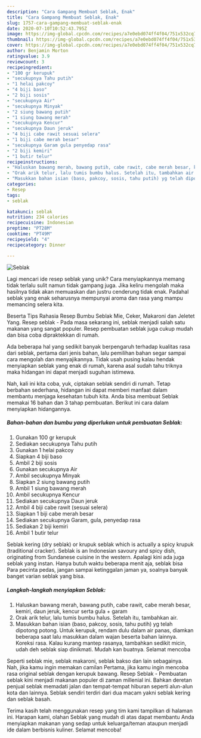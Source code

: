 ```yaml
---
description: "Cara Gampang Membuat Seblak, Enak"
title: "Cara Gampang Membuat Seblak, Enak"
slug: 1757-cara-gampang-membuat-seblak-enak
date: 2020-07-10T10:52:43.795Z
image: https://img-global.cpcdn.com/recipes/a7e0ebd074ff4f04/751x532cq70/seblak-foto-resep-utama.jpg
thumbnail: https://img-global.cpcdn.com/recipes/a7e0ebd074ff4f04/751x532cq70/seblak-foto-resep-utama.jpg
cover: https://img-global.cpcdn.com/recipes/a7e0ebd074ff4f04/751x532cq70/seblak-foto-resep-utama.jpg
author: Benjamin Morton
ratingvalue: 3.9
reviewcount: 3
recipeingredient:
- "100 gr kerupuk"
- "secukupnya Tahu putih"
- "1 helai pakcoy"
- "4 biji baso"
- "2 biji sosis"
- "secukupnya Air"
- "secukupnya Minyak"
- "2 siung bawang putih"
- "1 siung bawang merah"
- "secukupnya Kencur"
- "secukupnya Daun jeruk"
- "4 biji cabe rawit sesuai selera"
- "1 biji cabe merah besar"
- "secukupnya Garam gula penyedap rasa"
- "2 biji kemiri"
- "1 butir telur"
recipeinstructions:
- "Haluskan bawang merah, bawang putih, cabe rawit, cabe merah besar, kemiri, daun jeruk, kencur serta gula + garam"
- "Orak arik telur, lalu tumis bumbu halus. Setelah itu, tambahkan air."
- "Masukkan bahan isian (baso, pakcoy, sosis, tahu putih) yg telah dipotong potong. Untuk kerupuk, rendam dulu dalam air panas, diamkan beberapa saat lalu masukkan dalam wajan beserta bahan lainnya. Koreksi rasa. Kalau kurang mantep rasanya, tambahkan sedikit micin, udah deh seblak siap dinikmati. Mudah kan buatnya. Selamat mencoba"
categories:
- Resep
tags:
- seblak

katakunci: seblak 
nutrition: 234 calories
recipecuisine: Indonesian
preptime: "PT28M"
cooktime: "PT49M"
recipeyield: "4"
recipecategory: Dinner

---
```



![Seblak](https://img-global.cpcdn.com/recipes/a7e0ebd074ff4f04/751x532cq70/seblak-foto-resep-utama.jpg)

Lagi mencari ide resep seblak yang unik? Cara menyiapkannya memang tidak terlalu sulit namun tidak gampang juga. Jika keliru mengolah maka hasilnya tidak akan memuaskan dan justru cenderung tidak enak. Padahal seblak yang enak seharusnya mempunyai aroma dan rasa yang mampu memancing selera kita.

Beserta Tips Rahasia Resep Bumbu Seblak Mie, Ceker, Makaroni dan Jeletet Yang. Resep seblak - Pada masa sekarang ini, seblak menjadi salah satu makanan yang sangat populer. Resep pembuatan seblak juga cukup mudah dan bisa coba dipraktekkan di rumah.

Ada beberapa hal yang sedikit banyak berpengaruh terhadap kualitas rasa dari seblak, pertama dari jenis bahan, lalu pemilihan bahan segar sampai cara mengolah dan menyajikannya. Tidak usah pusing kalau hendak menyiapkan seblak yang enak di rumah, karena asal sudah tahu triknya maka hidangan ini dapat menjadi suguhan istimewa.


Nah, kali ini kita coba, yuk, ciptakan seblak sendiri di rumah. Tetap berbahan sederhana, hidangan ini dapat memberi manfaat dalam membantu menjaga kesehatan tubuh kita. Anda bisa membuat Seblak memakai 16 bahan dan 3 tahap pembuatan. Berikut ini cara dalam menyiapkan hidangannya.

<!--inarticleads1-->

##### Bahan-bahan dan bumbu yang diperlukan untuk pembuatan Seblak:

1. Gunakan 100 gr kerupuk
1. Sediakan secukupnya Tahu putih
1. Gunakan 1 helai pakcoy
1. Siapkan 4 biji baso
1. Ambil 2 biji sosis
1. Gunakan secukupnya Air
1. Ambil secukupnya Minyak
1. Siapkan 2 siung bawang putih
1. Ambil 1 siung bawang merah
1. Ambil secukupnya Kencur
1. Sediakan secukupnya Daun jeruk
1. Ambil 4 biji cabe rawit (sesuai selera)
1. Siapkan 1 biji cabe merah besar
1. Sediakan secukupnya Garam, gula, penyedap rasa
1. Sediakan 2 biji kemiri
1. Ambil 1 butir telur


Seblak kering (dry seblak) or krupuk seblak which is actually a spicy krupuk (traditional cracker). Seblak is an Indonesian savoury and spicy dish, originating from Sundanese cuisine in the western. Apalagi kini ada juga seblak yang instan. Hanya butuh waktu beberapa menit aja, seblak bisa Para pecinta pedas, jangan sampai ketinggalan jaman ya, soalnya banyak banget varian seblak yang bisa. 

<!--inarticleads2-->

##### Langkah-langkah menyiapkan Seblak:

1. Haluskan bawang merah, bawang putih, cabe rawit, cabe merah besar, kemiri, daun jeruk, kencur serta gula + garam
1. Orak arik telur, lalu tumis bumbu halus. Setelah itu, tambahkan air.
1. Masukkan bahan isian (baso, pakcoy, sosis, tahu putih) yg telah dipotong potong. Untuk kerupuk, rendam dulu dalam air panas, diamkan beberapa saat lalu masukkan dalam wajan beserta bahan lainnya. Koreksi rasa. Kalau kurang mantep rasanya, tambahkan sedikit micin, udah deh seblak siap dinikmati. Mudah kan buatnya. Selamat mencoba


Seperti seblak mie, seblak makaroni, seblak bakso dan lain sebagainya. Nah, jika kamu ingin memakan camilan Pertama, jika kamu ingin mencoba rasa original seblak dengan kerupuk bawang. Resep Seblak - Pembuatan seblak kini menjadi makanan populer di zaman millenial ini. Bahkan deretan penjual seblak memadati jalan dan tempat-tempat hiburan seperti alun-alun kota dan lainnya. Seblak sendiri terdiri dari dua macam yakni seblak kering dan seblak basah. 

Terima kasih telah menggunakan resep yang tim kami tampilkan di halaman ini. Harapan kami, olahan Seblak yang mudah di atas dapat membantu Anda menyiapkan makanan yang sedap untuk keluarga/teman ataupun menjadi ide dalam berbisnis kuliner. Selamat mencoba!
